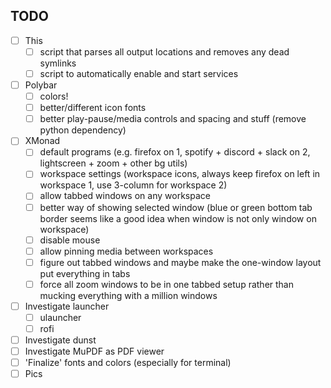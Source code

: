 ## TODO

- [ ] This
	- [ ] script that parses all output locations and removes any dead symlinks
	- [ ] script to automatically enable and start services
- [ ] Polybar
	- [ ] colors!
	- [ ] better/different icon fonts
	- [ ] better play-pause/media controls and spacing and stuff (remove python dependency)
- [ ] XMonad
	- [ ] default programs (e.g. firefox on 1, spotify + discord + slack on 2, lightscreen + zoom + other bg utils)
	- [ ] workspace settings (workspace icons, always keep firefox on left in workspace 1, use 3-column for workspace 2)
	- [ ] allow tabbed windows on any workspace
	- [ ] better way of showing selected window (blue or green bottom tab border seems like a good idea when window is not only window on workspace)
	- [ ] disable mouse
	- [ ] allow pinning media between workspaces
	- [ ] figure out tabbed windows and maybe make the one-window layout put everything in tabs
	- [ ] force all zoom windows to be in one tabbed setup rather than mucking everything with a million windows
- [ ] Investigate launcher
	- [ ] ulauncher
	- [ ] rofi
- [ ] Investigate dunst
- [ ] Investigate MuPDF as PDF viewer
- [ ] 'Finalize' fonts and colors (especially for terminal)
- [ ] Pics
